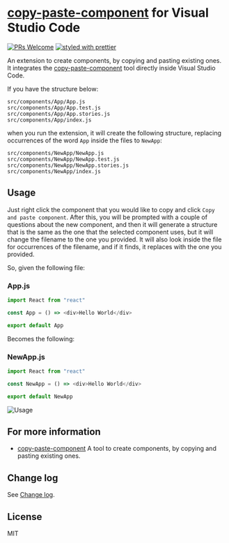 # [copy-paste-component](https://github.com/GabrielDuarteM/copy-paste-component) for Visual Studio Code

[![PRs Welcome](https://img.shields.io/badge/PRs-welcome-brightgreen.svg)](http://makeapullrequest.com)
[![styled with prettier](https://img.shields.io/badge/styled_with-prettier-ff69b4.svg)](https://github.com/prettier/prettier)

An extension to create components, by copying and pasting existing ones. It integrates the [copy-paste-component](https://github.com/GabrielDuarteM/copy-paste-component) tool directly inside Visual Studio Code.

If you have the structure below:

```
src/components/App/App.js
src/components/App/App.test.js
src/components/App/App.stories.js
src/components/App/index.js
```

when you run the extension, it will create the following structure, replacing occurrences of the word `App` inside the files to `NewApp`:

```
src/components/NewApp/NewApp.js
src/components/NewApp/NewApp.test.js
src/components/NewApp/NewApp.stories.js
src/components/NewApp/index.js
```

## Usage

Just right click the component that you would like to copy and click `Copy and paste component`. After this, you will be prompted with a couple of questions about the new component, and then it will generate a structure that is the same as the one that the selected component uses, but it will change the filename to the one you provided.
It will also look inside the file for occurrences of the filename, and if it finds, it replaces with the one you provided.

So, given the following file:

### App.js

```js
import React from "react"

const App = () => <div>Hello World</div>

export default App
```

Becomes the following:

### NewApp.js

```js
import React from "react"

const NewApp = () => <div>Hello World</div>

export default NewApp
```

![Usage](https://i.imgur.com/dQI2Ijl.gif)

## For more information

* [copy-paste-component](https://github.com/GabrielDuarteM/copy-paste-component) A tool to create components, by copying and pasting existing ones.

## Change log

See [Change log](https://github.com/GabrielDuarteM/copy-paste-component-vscode/blob/master/CHANGELOG.md).

## License

MIT